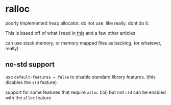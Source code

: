 # ralloc

poorly implemented heap allocator. do not use. like really. dont do it.

This is based off of what I read in [this](https://gee.cs.oswego.edu/dl/html/malloc.html) and a few other articles

can use stack memory, or memory mapped files as backing. (or whatever, really)

## no-std support

use `default-features = false` to disable standard library features. (this disables the `std` feature)

support for some features that require `alloc` (lol) but not `std` can be enabled with the `alloc` feature
